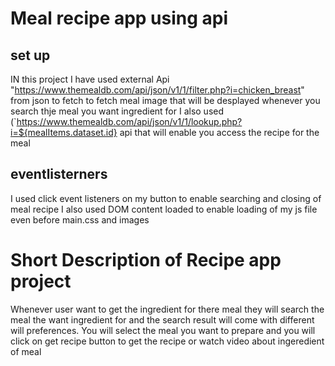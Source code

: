# Meal recipe app using api
## set up
IN this project I have used external Api "https://www.themealdb.com/api/json/v1/1/filter.php?i=chicken_breast" from json to fetch to fetch meal image that will be desplayed whenever you search thje meal you want ingredient for
I also used (`https://www.themealdb.com/api/json/v1/1/lookup.php?i=${mealItems.dataset.id} api that will enable you access the recipe for the meal
## eventlisterners
I used click event listeners on my button to enable searching and closing of meal recipe 
I also used DOM content loaded to enable loading of my js file even before main.css and images
# Short Description of Recipe app project
Whenever user want to get the ingredient for there meal they will search the meal the want ingredient for and the search result will come with different will preferences.
You will select the meal you want to prepare and you will click on get recipe button to get the recipe or watch video about ingeredient of meal